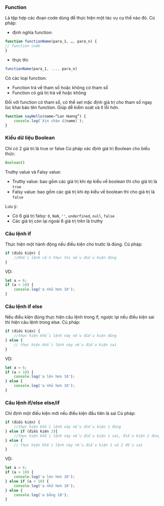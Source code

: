 ### Function
Là tập hợp các đoạn code dùng để thực hiện một tác vụ cụ thể nào đó.
Cú pháp:
- định nghĩa function:
```javascript
function functionName(para_1, …, para_n) {
// function code
}
```
- thực thi:
```javascript
functionName(para_1, ..., para_n)
```

Có các loại function:
- Function trả về tham số hoặc không có tham số
- Function có giá trị trả về hoặc không

Đối với function có tham số, có thể set mặc định giá trị cho tham số ngay lúc khai báo tên function. Giúp dễ kiểm soát và ít lỗi hơn.

```javascript
function sayHello(name=“Lan Hương”) {
    console.log(`Xin chào ${name}`);
}
```
### Kiểu dữ liệu Boolean
Chỉ có 2 giá trị là true or false
Cú pháp xác định giá trị Boolean cho biểu thức:
```javascript
Boolean()
```
Truthy value và Falsy value:
- Truthy value: bao gồm các giá trị khi ép kiểu về boolean thì cho giá trị là `true`
- Falsy value: bao gồm các giá trị khi ép kiểu về boolean thì cho giá trị là `false`

Lưu ý:
- Có 6 giá trị falsy: `0`, `NaN`, `''`, `underfined`, `null`, `false`
- Các giá trị còn lại ngoài 6 giá trị trên là truthy

### Câu lệnh if

Thực hiện một hành động nếu điều kiện cho trước là đúng.
Cú pháp:
```javascript
if (điều kiện) {
    //Khối lệnh cần thực thi nếu điều kiện đúng 
}
```
VD:
```javascript
let a = 6;
if (a < 10) {
    console.log('a nhỏ hơn 10');
}
```
### Câu lệnh if else

Nếu điều kiện đúng thực hiện câu lệnh trong if, ngược lại nếu điều kiện sai thì hiện câu lệnh trong else.
Cú pháp:
```javascript
if (điều kiện) {
    //thực hiện khối lệnh này nếu điều kiện đúng
} else {
    // thực hiện khối lệnh này nếu điều kiện sai
}
```
VD:
```javascript
let a = 6;
if (a > 10) {
    console.log('a lớn hơn 10');
} else {
    console.log('a nhỏ hơn 10');
}
```

### Câu lệnh if/else else/if

Chỉ định một điều kiện mới nếu điều kiện đầu tiên là sai
Cú pháp:
```javascript
if (điều kiện) {
    //thực hiện khối lệnh này nếu điều kiện 1 đúng
} else if (điều kiện 2){
    //thực hiện khối lệnh này nếu điều kiện 1 sai, điều kiện 2 đúng 
} else {
    // thực hiện khối lệnh này nếu điều kiện 1 và 2 đều sai
}
```

VD:
```javascript
let a = 6;
if (a > 10) {
    console.log('a lớn hơn 10');
} else if (a < 10) {
    console.log('a nhỏ hơn 10');
} else {
    console.log('a bằng 10');
}
```